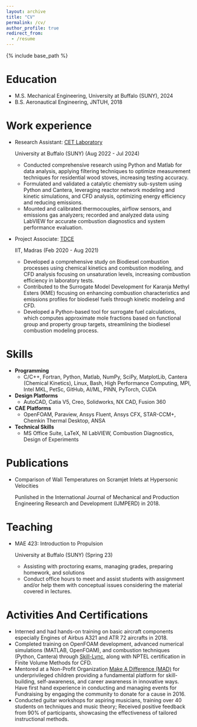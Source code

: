 ```yaml
---
layout: archive
title: "CV"
permalink: /cv/
author_profile: true
redirect_from:
  - /resume
---
```


{% include base_path %}

Education
======
* M.S. Mechanical Engineering, University at Buffalo (SUNY), 2024
* B.S. Aeronautical Engineering, JNTUH, 2018

Work experience
======
* Research Assistant: [CET Laboratory](https://www.cet-lab.org/)

  University at Buffalo (SUNY)  (Aug 2022 - Jul 2024)
  
  * Conducted comprehensive research using Python and Matlab for data analysis, applying filtering techniques to
	optimize measurement techniques for residential wood stoves, increasing testing accuracy.	
  * Formulated and validated a catalytic chemistry sub-system using Python and Cantera, leveraging reactor network 
	modeling and kinetic simulations, and CFD analysis, optimizing energy efficiency and reducing emissions.
  * Mounted and calibrated thermocouples, airflow sensors, and emissions gas analyzers; recorded and analyzed
	data using LabVIEW for accurate combustion diagnostics and system performance evaluation.

* Project Associate: [TDCE](https://mech.iitm.ac.in/mechlab/tdce/)
  
  IIT, Madras (Feb 2020 - Aug 2021)
  
  * Developed a comprehensive study on Biodiesel combustion processes using chemical kinetics and combustion
	modeling, and CFD analysis focusing on unsaturation levels, increasing combustion efficiency in laboratory tests.
  * Contributed to the Surrogate Model Development for Karanja Methyl Esters (KME) focusing on enhancing
	combustion characteristics and emissions profiles for biodiesel fuels through kinetic modeling and CFD.
  * Developed a Python-based tool for surrogate fuel calculations, which computes approximate mole fractions based
	on functional group and property group targets, streamlining the biodiesel combustion modeling process.
  
Skills
======
* **Programming**
  * C/C++, Fortran, Python, Matlab, NumPy, SciPy, MatplotLib, Cantera
	(Chemical Kinetics), Linux, Bash, High Performance Computing, MPI,
	Intel MKL, PetSc, GitHub, AI/ML, PINN, PyTorch, CUDA
* **Design Platforms**
  * AutoCAD, Catia V5, Creo, Solidworks, NX CAD, Fusion 360
* **CAE Platforms**
  * OpenFOAM, Paraview, Ansys Fluent, Ansys CFX, STAR-CCM+, Chemkin
	Thermal Desktop, ANSA
* **Technical Skills**
  * MS Office Suite, LaTeX, NI LabVIEW, Combustion Diagnostics, Design of Experiments

Publications
======
* Comparison of Wall Temperatures on Scramjet Inlets at Hypersonic Velocities

  Punlished in the International Journal of Mechanical and Production Engineering Research and Development
	(IJMPERD) in 2018.
  

Teaching
======
* MAE 423: Introduction to Propulsion

  University at Buffalo (SUNY)  (Spring 23)
  
  * Assisting with proctoring exams, managing grades, preparing homework, and solutions
  * Conduct office hours to meet and assist students with assignment and/or help them with conceptual issues
    considering the material covered in lectures.
  
Activities And Certifications
======
* Interned and had hands-on training on basic aircraft components especially Engines of Airbus A321 and ATR
	72 aircrafts in 2018.
* Completed training on OpenFOAM development, advanced numerical simulations (MATLAB, OpenFOAM),
	and combustion techniques (Python, Cantera) through [Skill-Lync](https://skill-lync.com/profiles/ujjwal-kanth-307), along with NPTEL certification in Finite
	Volume Methods for CFD.
* Mentored at a Non-Profit Organization [Make A Difference (MAD)](https://makeadiff.in/) for underprivileged children providing
	a fundamental platform for skill-building, self-awareness, and career awareness in innovative ways. Have first
	hand experience in conducting and managing events for Fundraising by engaging the community to donate for
	a cause in 2016.
* Conducted guitar workshops for aspiring musicians, training over 40 students on techniques and music theory; 
	Received positive feedback from 90% of participants, showcasing the effectiveness of tailored instructional
	methods.
